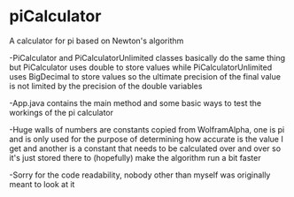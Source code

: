 # piCalculator
A calculator for pi based on Newton's algorithm

-PiCalculator and PiCalculatorUnlimited classes basically do the same thing but PiCalculator uses double to store values while PiCalculatorUnlimited uses BigDecimal to store values so the ultimate precision of the final value is not limited by the precision of the double variables

-App.java contains the main method and some basic ways to test the workings of the pi calculator

-Huge walls of numbers are constants copied from WolframAlpha, one is pi and is only used for the purpose of determining how accurate is the value I get and another is a constant that needs to be calculated over and over so it's just stored there to (hopefully) make the algorithm run a bit faster

-Sorry for the code readability, nobody other than myself was originally meant to look at it
